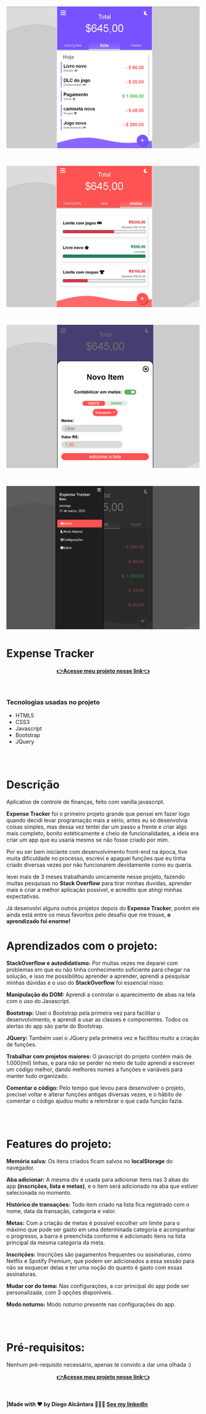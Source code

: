  <h1 align="center">
    <img alt="Lista" src="./assets/readmeAssets/lista.png">
</h1>
<h1 align="center">
    <img alt="Metas" src="./assets/readmeAssets/metas.png">
</h1>
<h1 align="center">
    <img alt="Novo item" src="./assets/readmeAssets/novoItem.png">
</h1>
<h1 align="center">
    <img alt="Sidebar" src="./assets/readmeAssets/navbar.png">
</h1>


# Expense Tracker

<div align="center"><a align="center" style="font-weight: bold" href="https://alcantara-diego.github.io/aplicativodegastos/" target="_Blank">👉Acesse meu projeto nesse link👈</a></div>
<br></br>

<div>
<h3>Tecnologias usadas no projeto</h3>
<ul>
<li>HTML5</li>
<li>CSS3</li>
<li>Javascript</li>
<li>Bootstrap</li>
<li>JQuery</li>
</ul>
</div>

<br></br>
# Descrição

Aplicativo de controle de finanças, feito com vanilla javascript.

<strong>Expense Tracker</strong> foi o primeiro projeto grande que pensei em fazer logo quando decidi levar programação mais a sério, antes eu só desenvolvia coisas simples, mas dessa vez tentei dar um passo a frente e criar algo mais completo, bonito estéticamente e cheio de funcionalidades, a ideia era criar um app que eu usaria mesmo se não fosse criado por mim.

Por eu ser bem iniciante com desenvolvimento front-end na época, tive muita dificuldade no processo, escrevi e apaguei funções que eu tinha criado diversas vezes por não funcionarem devidamente como eu queria.

levei mais de 3 meses trabalhando unicamente nesse projeto, fazendo muitas pesquisas no <strong>Stack Overflow</strong> para tirar minhas duvidas, aprender mais e criar a melhor aplicação possível, e acredito que atingi minhas expectativas.

Já desenvolvi alguns outros projetos depois do <strong>Expense Tracker</strong>, porém ele ainda está entre os meus favoritos pelo desafio que me trouxe, <strong>o aprendizado foi enorme!</strong>



# Aprendizados com o projeto:

<strong>StackOverflow e autodidatismo:</strong> Por muitas vezes me deparei com problemas em que eu não tinha conhecimento suficiente para chegar na solução, e isso me possibilitou aprender a aprender, aprendi a pesquisar minhas dúvidas e o uso do <strong>StackOverflow</strong> foi essencial nisso.

<strong>Manipulação do DOM:</strong> Aprendi a controlar o aparecimento de abas na tela com o uso do Javascript.

<strong>Bootstrap:</strong> Usei o Bootstrap pela primeira vez para facilitar o desenvolvimento, e aprendi a usar as classes e componentes. Todos os alertas do app são parte do Bootstrap.

<strong>JQuery:</strong> Também usei o JQuery pela primeira vez e facilitou muito a criação de funções.

<strong>Trabalhar com projetos maiores: </strong> O javascript do projeto contém mais de 1.000(mil) linhas, e para não se perder no meio de tudo aprendi a escrever um código melhor, dando melhores nomes a funções e variáveis para manter tudo organizado.

<strong>Comentar o código: </strong> Pelo tempo que levou para desenvolver o projeto, precisei voltar e alterar funções antigas diversas vezes, e o hábito de comentar o código ajudou muito a relembrar o que cada função fazia.

<br></br>

# Features do projeto:
 <strong>Memória salva:</strong> Os itens criados ficam salvos no <strong>localStorage</strong> do navegador.

<strong>Aba adicionar:</strong> A mesma div é usada para adicionar itens nas 3 abas do app <strong>(inscrições, lista e metas)</strong>, e o item será adicionado na aba que estiver selecionada no momento.

<strong>Histórico de transações:</strong> Todo item criado na lista fica registrado com o nome, data da transação, categoria e valor.

<strong>Metas:</strong> Com a criação de metas é possível escolher um limite para o máximo que pode ser gasto em uma determinada categoria e acompanhar o progresso, a barra é preenchida conforme é adicionado itens na lista principal da mesma categoria da meta.

<strong>Inscrições:</strong> Inscrições são pagamentos frequentes ou assinaturas, como Netflix e Spotify Premium, que podem ser adicionados a essa sessão para não se esquecer delas e ter uma noção do quanto é gasto com essas assinaturas.

<strong>Mudar cor do tema:</strong> Nas configurações, a cor principal do app pode ser personalizada, com 3 opções disponíveis.

<strong>Modo noturno:</strong> Modo noturno presente nas configurações do app.
 
 <br></br>
 # Pré-requisitos:

 Nenhum pré-requisito necessário, apenas te convido a dar uma olhada :)

 <div align="center"><a align="center" style="font-weight: bold" href="https://alcantara-diego.github.io/aplicativodegastos/" target="_Blank">👉Acesse meu projeto nesse link👈</a></div>
<br></br>

<strong>|Made with ❤️ by Diego Alcântara 👨🏽‍💻 <a align="center" style="font-weight: bold" href="https://www.linkedin.com/in/diego-alc%C3%A2ntara-790424235" target="_Blank">See my linkedIn</a></strong>

